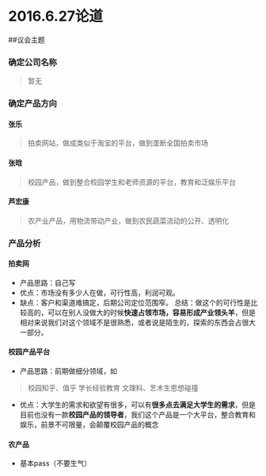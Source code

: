 # 2016.6.27论道

##议会主题

### 确定公司名称
  > 暂无
  
### 确定产品方向

#### 张乐
  > 拍卖网站，做成类似于淘宝的平台，做到垄断全国拍卖市场
  
#### 张晗
  > 校园产品，做到整合校园学生和老师资源的平台，教育和泛娱乐平台
  
#### 芦宏康
  > 农产业产品，用物流带动产业，做到农民蔬菜流动的公开、透明化

### 产品分析

#### 拍卖网
* 产品思路：自己写
* 优点：市场没有多少人在做，可行性高，利润可观。
* 缺点：客户和渠道难搞定，后期公司定位范围窄。
总结：做这个的可行性是比较高的，可以在别人没做大的时候**快速占领市场，容易形成产业领头羊**，但是相对来说我们对这个领域不是很熟悉，或者说是陌生的，探索的东西会占很大一部分。

#### 校园产品平台
* 产品思路：前期做细分领域，如
> 校园知乎、值乎
> 学长经验教育
> 文理科、艺术生思想碰撞
* 优点：大学生的需求和欲望有很多，可以有**很多点去满足大学生的需求**，但是目前也没有一款**校园产品的领导者**，我们这个产品是一个大平台，整合教育和娱乐，前景不可限量，会颠覆校园产品的概念

#### 农产品
* 基本pass（不要生气）
